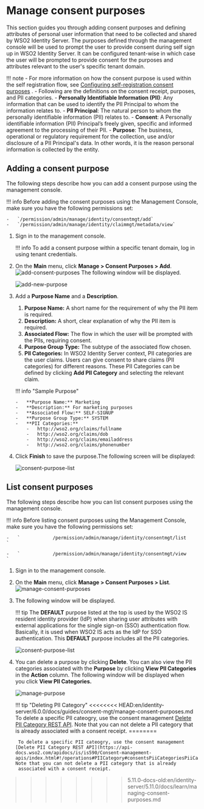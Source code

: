 # Manage consent purposes

This section guides you through adding consent purposes and defining
attributes of personal user information that need to be collected and
shared by WSO2 Identity Server. The purposes defined through the
management console will be used to prompt the user to provide consent
during self sign up in WSO2 Identity Server. It can be configured
tenant-wise in which case the user will be prompted to provide consent
for the purposes and attributes relevant to the user's specific tenant
domain.  

!!! note
    -   For more information on how the consent purpose is used within the
        self registration flow, see [Configuring self-registration consent
        purposes]({{base_path}}/learn/self-registration-and-account-confirmation)
        .
    -   Following are the definitions on the consent receipt, purposes, and PII
        categories.
        -   **Personally Identifiable Information (PII)**: Any information that can be used to identify the PII Principal to whom the information relates to.
        -   **PII Principal**: The natural person to whom the personally identifiable information (PII) relates to.
        -   **Consent**: A Personally identifiable information (PII) Principal’s freely given, specific and informed agreement to the processing of their PII.
        -   **Purpose**: The business, operational or regulatory requirement for the collection, use and/or disclosure of a PII Principal's data. In other words, it is the reason personal information is collected by the entity.

## Adding a consent purpose

The following steps describe how you can add a consent purpose using the
management console.

!!! info
    Before adding the consent purposes using the Management Console, make
    sure you have the following permissions set:

    -   `/permission/admin/manage/identity/consentmgt/add`
    -   `/permission/admin/manage/identity/claimmgt/metadata/view`

1.  Sign in to the management console.

    !!! info
        To add a consent purpose within a specific tenant domain, log in using tenant credentials.

2.  On the **Main** menu, click **Manage > Consent Purposes > Add**.  
    ![add-consent-purposes]({{base_path}}/assets/img/guides/add-consent-purposes.png)
    The following window will be displayed.

    ![add-new-purpose]({{base_path}}/assets/img/guides/add-new-purpose.png) 

3.  Add a **Purpose Name** and a **Description**.

    1. **Purpose Name:** A short name for the requirement of why the
        PII item is required.
    2. **Description:** A short, clear explanation of why the PII item
        is required.
    3. **Associated Flow:** The flow in which the user will be prompted with the PIIs, requiring consent.  
    4. **Purpose Group Type:** The subtype of the associated flow chosen. 
    3. **PII Categories:** In WSO2 Identity Server context, PII
        categories are the user claims. Users can give consent to share
        claims (PII categories) for different reasons. These PII
        Categories can be defined by clicking **Add PII Category** and
        selecting the relevant claim.

    !!! info "Sample Purpose"

        -   **Purpose Name:** Marketing
        -   **Description:** For marketing purposes
        -   **Associated Flow:** SELF-SIGNUP
        -   **Purpose Group Type:** SYSTEM
        -   **PII Categories:**
            -   http://wso2.org/claims/fullname
            -   http://wso2.org/claims/dob
            -   http://wso2.org/claims/emailaddress
            -   http://wso2.org/claims/phonenumber

4.  Click **Finish** to save the purpose.The following screen will be
    displayed:

    ![consent-purpose-list]({{base_path}}/assets/img/guides/consent-list.png) 

## List consent purposes

The following steps describe how you can list consent purposes using the
management console.

!!! info
    Before listing consent purposes using the Management Console, make sure
    you have the following permissions set:

    -   `            /permission/admin/manage/identity/consentmgt/list           `

    -   `            /permission/admin/manage/identity/consentmgt/view                       `

1. Sign in to the management console.
2. On the **Main** menu, click **Manage > Consent Purposes > List**.  
    ![manage-consent-purposes]({{base_path}}/assets/img/guides/manage-consent-purposes.png) 

3. The following window will be displayed.

    !!! tip 
        The **DEFAULT** purpose listed at the top is used by the
        WSO2 IS resident identity provider (IdP) when sharing user
        attributes with external applications for the single sign-on (SSO)
        authentication flow. Basically, it is used when WSO2 IS acts as the
        IdP for SSO authentication. This **DEFAULT** purpose includes all
        the PII categories.

    ![consent-purpose-list]({{base_path}}/assets/img/guides/consent-purpose-list.png) 

4. You can delete a purpose by clicking **Delete**. You can also view
    the PII categories associated with the **Purpose** by clicking
    **View PII Categories** in the **Action** column. The following
    window will be displayed when you click **View PII Categories.**

    ![manage-purpose]({{base_path}}/assets/img/guides/manage-purpose.png)

    !!! tip "Deleting PII Category"
<<<<<<<< HEAD:en/identity-server/6.0.0/docs/guides/consent-mgt/manage-consent-purposes.md
        To delete a specific PII cateogry, use the consent management [Delete PII Category REST API]({{base_path}}/apis/use-the-consent-management-rest-apis/). Note that you can not delete a PII category that is already associated with a consent receipt.
========
    
        To delete a specific PII cateogry, use the consent management [Delete PII Category REST API](https://api-docs.wso2.com/apidocs/is/is590/Consent-management-apis/index.html#!/operations#PIICategory#consentsPiiCategoriesPiiCategoryIdDelete). Note that you can not delete a PII category that is already
        associated with a consent receipt.
    
>>>>>>>> 5.11.0-docs-old:en/identity-server/5.11.0/docs/learn/managing-consent-purposes.md
